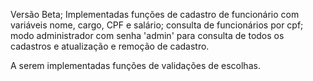 Versão Beta;
Implementadas funções de cadastro de funcionário com variáveis nome, cargo, CPF e salário; consulta de funcionários por cpf; modo administrador com senha 'admin' para consulta de todos os cadastros e atualização e remoção de cadastro.

A serem implementadas funções de validações de escolhas.

